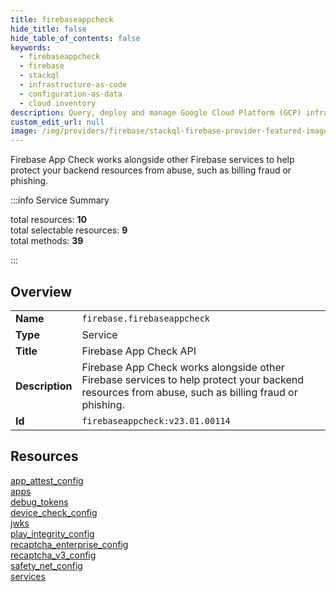 ```yaml
---
title: firebaseappcheck
hide_title: false
hide_table_of_contents: false
keywords:
  - firebaseappcheck
  - firebase
  - stackql
  - infrastructure-as-code
  - configuration-as-data
  - cloud inventory
description: Query, deploy and manage Google Cloud Platform (GCP) infrastructure and resources using SQL
custom_edit_url: null
image: /img/providers/firebase/stackql-firebase-provider-featured-image.png
---
```

Firebase App Check works alongside other Firebase services to help protect your backend resources from abuse, such as billing fraud or phishing.  
    
:::info Service Summary

<div class="row">
<div class="providerDocColumn">
<span>total resources:&nbsp;<b>10</b></span><br />
<span>total selectable resources:&nbsp;<b>9</b></span><br />
<span>total methods:&nbsp;<b>39</b></span><br />
</div>
</div>

:::

## Overview
<table><tbody>
<tr><td><b>Name</b></td><td><code>firebase.firebaseappcheck</code></td></tr>
<tr><td><b>Type</b></td><td>Service</td></tr>
<tr><td><b>Title</b></td><td>Firebase App Check API</td></tr>
<tr><td><b>Description</b></td><td>Firebase App Check works alongside other Firebase services to help protect your backend resources from abuse, such as billing fraud or phishing.</td></tr>
<tr><td><b>Id</b></td><td><code>firebaseappcheck:v23.01.00114</code></td></tr>
</tbody></table>

## Resources
<div class="row">
<div class="providerDocColumn">
<a href="/providers/firebase/firebaseappcheck/app_attest_config/">app_attest_config</a><br />
<a href="/providers/firebase/firebaseappcheck/apps/">apps</a><br />
<a href="/providers/firebase/firebaseappcheck/debug_tokens/">debug_tokens</a><br />
<a href="/providers/firebase/firebaseappcheck/device_check_config/">device_check_config</a><br />
<a href="/providers/firebase/firebaseappcheck/jwks/">jwks</a><br />
</div>
<div class="providerDocColumn">
<a href="/providers/firebase/firebaseappcheck/play_integrity_config/">play_integrity_config</a><br />
<a href="/providers/firebase/firebaseappcheck/recaptcha_enterprise_config/">recaptcha_enterprise_config</a><br />
<a href="/providers/firebase/firebaseappcheck/recaptcha_v3_config/">recaptcha_v3_config</a><br />
<a href="/providers/firebase/firebaseappcheck/safety_net_config/">safety_net_config</a><br />
<a href="/providers/firebase/firebaseappcheck/services/">services</a><br />
</div>
</div>
